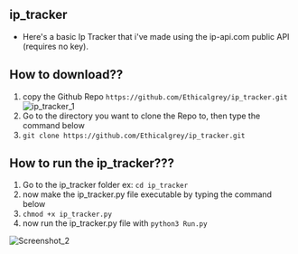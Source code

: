 ## ip_tracker
- Here's a basic Ip Tracker that i've made using the ip-api.com public API (requires no key).

## How to download??
1. copy the Github Repo `https://github.com/Ethicalgrey/ip_tracker.git`
![ip_tracker_1](https://user-images.githubusercontent.com/65472841/209490006-a504d2b7-d01a-4bd5-9dbc-ed01d93259de.png)
2. Go to the directory you want to clone the Repo to, then type the command below
3. `git clone https://github.com/Ethicalgrey/ip_tracker.git`
## How to run the ip_tracker???
1. Go to the ip_tracker folder ex: `cd ip_tracker`
2. now make the ip_tracker.py file executable by typing the command below
3. `chmod +x ip_tracker.py`
4. now run the ip_tracker.py file with `python3 Run.py`

![Screenshot_2](https://user-images.githubusercontent.com/65472841/209492448-5dc714a7-e125-4fa6-a0ec-b43a320c69f1.png)
